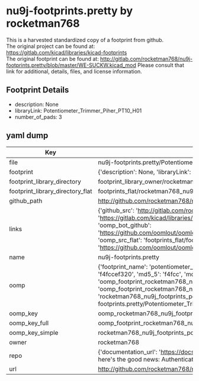 # nu9j-footprints.pretty by rocketman768  
This is a harvested standardized copy of a footprint from github.  
The original project can be found at:  
https://gitlab.com/kicad/libraries/kicad-footprints  
The original footprint can be found at:
http://gitlab.com/rocketman768/nu9j-footprints.pretty/blob/master/WE-SUCKW.kicad_mod
Please consult that link for additional, details, files, and license information.  
## Footprint Details
* description: None  
* libraryLink: Potentiometer_Trimmer_Piher_PT10_H01  
* number_of_pads: 3  
## yaml dump  
| Key | Value |  
| --- | --- |  
| file | nu9j-footprints.pretty/Potentiometer_Trimmer_Piher_PT10_H01.kicad_mod |  
| footprint | {'description': None, 'libraryLink': 'Potentiometer_Trimmer_Piher_PT10_H01', 'number_of_pads': 3} |  
| footprint_library_directory | footprint_library_owner/rocketman768_nu9j-footprints.pretty |  
| footprint_library_directory_flat | footprints_flat/rocketman768_nu9j_footprints_potentiometer_trimmer_piher_pt10_h01/working |  
| github_path | http://github.com/rocketman768/nu9j-footprints.pretty/blob/master/Potentiometer_Trimmer_Piher_PT10_H01.kicad_mod |  
| links | {'github_src': 'http://gitlab.com/rocketman768/nu9j-footprints.pretty/blob/master/WE-SUCKW.kicad_mod', 'github_src_repo': 'https://gitlab.com/kicad/libraries/kicad-footprints', 'oomp_bot': 'footprints/rocketman768_nu9j_footprints_potentiometer_trimmer_piher_pt10_h01/working', 'oomp_bot_github': 'https://github.com/oomlout/oomlout_oomp_footprint_bot/tree/main/footprints/rocketman768_nu9j_footprints_potentiometer_trimmer_piher_pt10_h01/working', 'oomp_src_flat': 'footprints_flat/footprints_flat/rocketman768_nu9j_footprints_potentiometer_trimmer_piher_pt10_h01/working', 'oomp_src_flat_github': 'https://github.com/oomlout/oomlout_oomp_footprint_src/tree/main/footprints_flat/rocketman768_nu9j_footprints_potentiometer_trimmer_piher_pt10_h01/working'} |  
| name | nu9j-footprints.pretty |  
| oomp | {'footprint_name': 'potentiometer_trimmer_piher_pt10_h01', 'library_name': 'nu9j_footprints', 'md5': 'f4fccef320d425b65ead21b865a23c0a', 'md5_10': 'f4fccef320', 'md5_5': 'f4fcc', 'md5_6': 'f4fcce', 'oomp_key': 'oomp_rocketman768_nu9j_footprints_potentiometer_trimmer_piher_pt10_h01', 'oomp_key_extra': 'oomp_footprint_rocketman768_nu9j_footprints_potentiometer_trimmer_piher_pt10_h01', 'oomp_key_full': 'oomp_footprint_rocketman768_nu9j_footprints_potentiometer_trimmer_piher_pt10_h01_f4fcce', 'oomp_key_simple': 'rocketman768_nu9j_footprints_potentiometer_trimmer_piher_pt10_h01', 'original_filename': 'nu9j-footprints.pretty/Potentiometer_Trimmer_Piher_PT10_H01.kicad_mod', 'owner_name': 'rocketman768'} |  
| oomp_key | oomp_rocketman768_nu9j_footprints_potentiometer_trimmer_piher_pt10_h01 |  
| oomp_key_full | oomp_footprint_rocketman768_nu9j_footprints_potentiometer_trimmer_piher_pt10_h01 |  
| oomp_key_simple | rocketman768_nu9j_footprints_potentiometer_trimmer_piher_pt10_h01 |  
| owner | rocketman768 |  
| repo | {'documentation_url': 'https://docs.github.com/rest/overview/resources-in-the-rest-api#rate-limiting', 'message': "API rate limit exceeded for 84.66.173.59. (But here's the good news: Authenticated requests get a higher rate limit. Check out the documentation for more details.)"} |  
| url | http://github.com/rocketman768/nu9j-footprints.pretty |  

